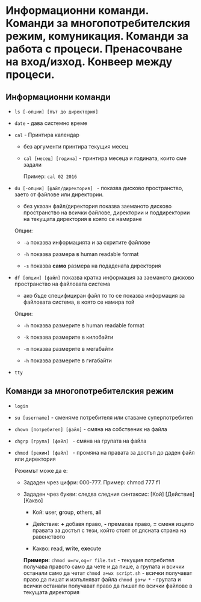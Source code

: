 # Информационни команди. Команди за многопотребителския режим, комуникация. Команди за работа с процеси. Пренасочване на вход/изход. Конвеер между процеси. 

## Информационни команди

- `ls [-опции] [път до директория]`

- `date` - дава системно време

- `cal` - Принтира календар
	- без аргументи принтира текущия месец
		
	- `cal [месец] [година]` - принтира месеца и годината, които сме задали
	
		Пример: `cal 02 2016`

- `du [-опции] [файл/директория] ` - показва дисково пространство, заето от файлове или директории.

	- без указан файл/директория показва заеманото дисково пространство на всички файлове, директории и поддиректории на текущата директория в която се намиране
	
	
	Опции:
	
	- `-a` показва информацията и за скритите файлове
	
	- `-h` показва размера в human readable format
	
	- `-s` показва **само** размера на подадената директория

- `df [oпции] [файл]` показва кратка информация за заеманото дисково пространство на файловата система 

	 - ако бъде специфициран файл то то се показва информация за файловата система, в която се намира той 
	 
	Опции:
	
	- `-h` показва размерите в human readable format
	
	- `-k`  показва размерите в килобайти
	
	- `-m`  показва размерите в мегабайти
	
	- `-h` показва размерите в гигабайти 

- `tty` 

## Команди за многопотребителския режим
- `login`

- `su [username]` - сменяме потребителя или ставаме суперпотребител

- `chown [потребител] [файл]` - смяна на собственик на файла

- `chgrp [група] [файл] ` - смяна на групата на файла

- `chmod [режим] [файл] ` -   промяна на правата за достъп до даден файл или директория
	
	Режимът може да е:
	- Зададен чрез цифри: 000-777. Пример: chmod 777 f1
	
	- Зададен чрез букви: следва следния синтаксис: [Кой] [Действие] [Какво]
		- Кой: **u**ser, **g**roup, **o**thers, **a**ll
			
		- Действие: **+** добавя право, **-** премахва право, **=** сменя изцяло правата за достъп с тези, който стоят от дясната страна на равенството
			
		- Какво: **r**ead, **w**rite, e**x**ecute

		**Примери:**
		`chmod u=rw,og=r file.txt` - текущия потребител получава правото само да чете и да пише, а групата и всички останали само да четат
		`chmod a+wx script.sh` - всички получават право да пишат и изпълняват файла
		`chmod go+w *` - групата и всички останали получават право да пишат по всички файлове в текущата директория
		

